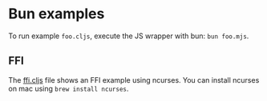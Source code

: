 # Bun examples

To run example `foo.cljs`, execute the JS wrapper with bun: `bun foo.mjs`.

## FFI

The [ffi.cljs](ffi.cljs) file shows an FFI example using ncurses. You can
install ncurses on mac using `brew install ncurses`.
